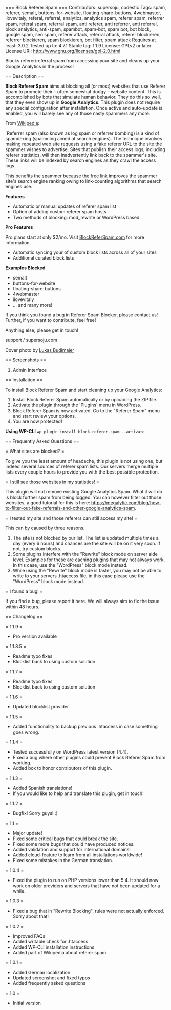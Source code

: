 === Block Referer Spam ===
Contributors: supersoju, codestic
Tags: spam, referer, semalt, buttons-for-website, floating-share-buttons, 4webmaster, ilovevitaly, referal, referral, analytics, analytics spam, referer spam, referrer spam, referal spam, referral spam, anti referer, anti referrer, anti referral, block analytics, anti-spam, spambot, spam-bot, spam bot, bot block, google spam, seo spam, referer attack, referral attack, referer blockieren, referrer blockieren, spam blockieren, bot filter, spam attack
Requires at least: 3.0.2
Tested up to: 4.7.1
Stable tag: 1.1.9
License: GPLv2 or later
License URI: http://www.gnu.org/licenses/gpl-2.0.html

Blocks referer/referral spam from accessing your site and cleans up your Google Analytics in the process!

== Description ==

__Block Referer Spam__ aims at blocking all (or most) websites that use Referer Spam to promote their – often somewhat dodgy – website content. This is accomplished by bots that simulate human behavior. They do this so well, that they even show up in __Google Analytics__. This plugin does not require any special configuration after installation. Once active and auto-update is enabled, you will barely see any of those nasty spammers any more.

From [Wikipedia](https://en.wikipedia.org/wiki/Referer_spam):

`Referrer spam (also known as log spam or referrer
bombing) is a kind of spamdexing (spamming aimed
at search engines). The technique involves making
repeated web site requests using a fake referer URL
to the site the spammer wishes to advertise. Sites that
publish their access logs, including referer statistics,
will then inadvertently link back to the spammer's site.
These links will be indexed by search engines
as they crawl the access logs.

This benefits the spammer because the free link improves
the spammer site's search engine ranking owing
to link-counting algorithms that search engines use.`

__Features__

* Automatic or manual updates of referer spam list
* Option of adding custom referer spam hosts
* Two methods of blocking: mod_rewrite or WordPress based

__Pro Features__

Pro plans start at only $2/mo. Visit [BlockReferSpam.com](https://blockreferspam.com) for more information.

* Automatic syncing your of custom block lists across all of your sites
* Additional curated block lists

__Examples Blocked__

* semalt
* buttons-for-website
* floating-share-buttons
* 4webmaster
* ilovevitaly
* ... and many more!

If you think you found a bug in Referer Spam Blocker, please contact us! Further, if you want to contribute, feel free!

Anything else, please get in touch!

support / supersoju.com

Cover photo by [Lukas Budimaier](https://unsplash.com/@lukasbudimaier)

== Screenshots ==

1. Admin Interface

== Installation ==

To install Block Referer Spam and start cleaning up your Google Analytics:

1. Install Block Referer Spam automatically or by uploading the ZIP file.
2. Activate the plugin through the 'Plugins' menu in WordPress.
3. Block Referer Spam is now activated. Go to the "Referer Spam" menu and start review your options.
4. You are now protected!

__Using WP-CLI__
`wp plugin install block-referer-spam --activate`

== Frequently Asked Questions ==

= What sites are blocked? =

To give you the least amount of headache, this plugin is not using one, but indeed several sources of referer spam lists. Our servers merge multiple lists every couple hours to provide you with the best possible protection.

= I still see those websites in my statistics! =

This plugin will not remove existing Google Analytics Spam. What it will do is block further spam from being logged. You can however filter out those websites, a good tutorial for this is here: https://megalytic.com/blog/how-to-filter-out-fake-referrals-and-other-google-analytics-spam.

= I tested my site and those referers can still access my site! =

This can by caused by three reasons.

1. The site is not blocked by our list. The list is updated multiple times a day (every 6 hours) and chances are the site will be on it very soon. If not, try custom blocks.
2. Some plugins interfere with the "Rewrite" block mode on server side level. Examples for these are caching plugins that may not always work. In this case, use the "WordPress" block mode instead.
3. While using the "Rewrite" block mode is faster, you may not be able to write to your servers .htaccess file, in this case please use the "WordPress" block mode instead.

= I found a bug! =

If you find a bug, please report it here. We will always aim to fix the issue within 48 hours.

== Changelog ==

= 1.1.9 =
* Pro version available

= 1.1.8.5 =
* Readme typo fixes
* Blocklist back to using custom solution

= 1.1.7 =
* Readme typo fixes
* Blocklist back to using custom solution

= 1.1.6 =
* Updated blocklist provider

= 1.1.5 =
* Added functionality to backup previous .htaccess in case something goes wrong.

= 1.1.4 =
* Tested successfully on WordPress latest version (4.4).
* Fixed a bug where other plugins could prevent Block Referer Spam from working.
* Added box to honor contributors of this plugin.

= 1.1.3 =
* Added Spanish translations!
* If you would like to help and translate this plugin, get in touch!

= 1.1.2 =
* Bugfix! Sorry guys! :)

= 1.1 =
* Major update!
* Fixed some critical bugs that could break the site.
* Fixed some more bugs that could have produced notices.
* Added validation and support for international domains!
* Added cloud-feature to learn from all installations worldwide!
* Fixed some mistakes in the German translation.

= 1.0.4 =
* Fixed the plugin to run on PHP versions lower than 5.4. It should now work on older providers and servers that have not been updated for a while.

= 1.0.3 =
* Fixed a bug that in "Rewrite Blocking", rules were not actually enforced. Sorry about that!

= 1.0.2 =
* Improved FAQs
* Added writable check for .htaccess
* Added WP-CLI installation instructions
* Added part of Wikipedia about referer spam

= 1.0.1 =
* Added German localization
* Updated screenshot and fixed typos
* Added frequently asked questions

= 1.0 =
* Initial version


